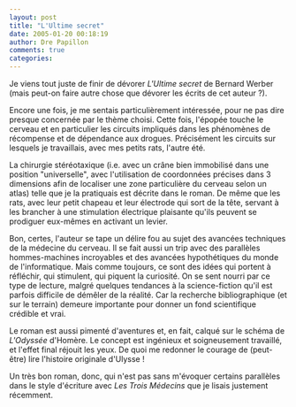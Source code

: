 ```yaml
---
layout: post
title: "L'Ultime secret"
date: 2005-01-20 00:18:19
author: Dre Papillon
comments: true
categories: 
---
```



Je viens tout juste de finir de dévorer *L'Ultime secret* de Bernard Werber (mais peut-on faire autre chose que dévorer les écrits de cet auteur ?).

Encore une fois, je me sentais particulièrement intéressée, pour ne pas dire presque concernée par le thème choisi.  Cette fois, l'épopée touche le cerveau et en particulier les circuits impliqués dans les phénomènes de récompense et de dépendance aux drogues.  Précisément les circuits sur lesquels je travaillais, avec mes petits rats, l'autre été.  

La chirurgie stéréotaxique (i.e. avec un crâne bien immobilisé dans une position "universelle", avec l'utilisation de coordonnées précises dans 3 dimensions afin de localiser une zone particulière du cerveau selon un atlas) telle que je la pratiquais est décrite dans le roman.  De même que les rats, avec leur petit chapeau et leur électrode qui sort de la tête, servant à les brancher à une stimulation électrique plaisante qu'ils peuvent se prodiguer eux-mêmes en activant un levier.

Bon, certes, l'auteur se tape un délire fou au sujet des avancées techniques de la médecine du cerveau.  Il se fait aussi un trip avec des parallèles hommes-machines incroyables et des avancées hypothétiques du monde de l'informatique.  Mais comme toujours, ce sont des idées qui portent à réfléchir, qui stimulent, qui piquent la curiosité.  On se sent nourri par ce type de lecture, malgré quelques tendances à la science-fiction qu'il est parfois difficile de démêler de la réalité.  Car la recherche bibliographique (et sur le terrain) demeure importante pour donner un fond scientifique crédible et vrai.

Le roman est aussi pimenté d'aventures et, en fait, calqué sur le schéma de *L'Odyssée* d'Homère.  Le concept est ingénieux et soigneusement travaillé, et l'effet final réjouit les yeux.  De quoi me redonner le courage de (peut-être) lire l'histoire originale d'Ulysse !

Un très bon roman, donc, qui n'est pas sans m'évoquer certains parallèles dans le style d'écriture avec *Les Trois Médecins* que je lisais justement récemment.